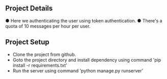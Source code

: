 ## Project Details

●	Here we authenticating the user using token authentication.
●	There's a quota of 10 messages per hour per user.





## Project Setup

* Clone the project from github.
* Goto the project directory and install dependency using command 'pip install -r requirements.txt'
* Run the server using command 'python manage.py runserver'
